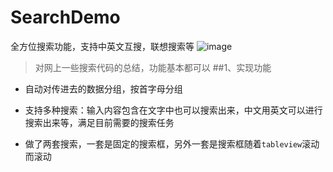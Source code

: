 # SearchDemo
全方位搜索功能，支持中英文互搜，联想搜索等
![image](https://github.com/honeycao/AutoCycleScrollDemo/blob/master/AutoCycleScroll.gif ) 
>对网上一些搜索代码的总结，功能基本都可以
##1、实现功能
* 自动对传进去的数据分组，按首字母分组

* 支持多种搜索：输入内容包含在文字中也可以搜索出来，中文用英文可以进行搜索出来等，满足目前需要的搜索任务

* 做了两套搜索，一套是固定的搜索框，另外一套是搜索框随着`tableview`滚动而滚动
